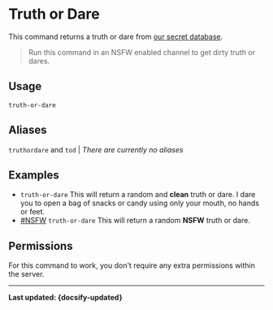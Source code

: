 # Truth or Dare
This command returns a truth or dare from [our secret database](/53cr37-d474b453/).
> Run this command in an NSFW enabled channel to get dirty truth or dares.

## Usage
`truth-or-dare`

## Aliases
`truthordare` and `tod` | *There are currently no aliases*

## Examples
- `truth-or-dare` This will return a random and **clean** truth or dare. I dare you to open a bag of snacks or candy using only your mouth, no hands or feet.
- [#NSFW](#) `truth-or-dare` This will return a random **NSFW** truth or dare.

## Permissions
For this command to work, you don't require any extra permissions within the server.

----

**Last updated: {docsify-updated}**